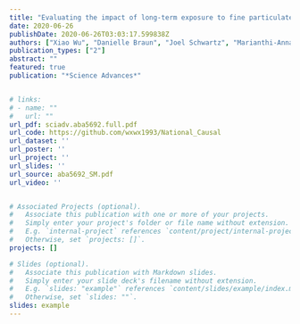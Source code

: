 ```yaml
---
title: "Evaluating the impact of long-term exposure to fine particulate matter on mortality among the elderly"
date: 2020-06-26
publishDate: 2020-06-26T03:03:17.599838Z
authors: ["Xiao Wu", "Danielle Braun", "Joel Schwartz", "Marianthi-Anna Kioumourtzoglou", "Francesca Dominici"]
publication_types: ["2"]
abstract: ""
featured: true
publication: "*Science Advances*"


# links:
# - name: ""
#   url: ""
url_pdf: sciadv.aba5692.full.pdf
url_code: https://github.com/wxwx1993/National_Causal
url_dataset: ''
url_poster: ''
url_project: ''
url_slides: ''
url_source: aba5692_SM.pdf
url_video: ''


# Associated Projects (optional).
#   Associate this publication with one or more of your projects.
#   Simply enter your project's folder or file name without extension.
#   E.g. `internal-project` references `content/project/internal-project/index.md`.
#   Otherwise, set `projects: []`.
projects: []

# Slides (optional).
#   Associate this publication with Markdown slides.
#   Simply enter your slide deck's filename without extension.
#   E.g. `slides: "example"` references `content/slides/example/index.md`.
#   Otherwise, set `slides: ""`.
slides: example
---
```

